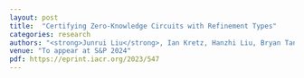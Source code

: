 ```yaml
---
layout: post
title:  "Certifying Zero-Knowledge Circuits with Refinement Types"
categories: research
authors: "<strong>Junrui Liu</strong>, Ian Kretz, Hanzhi Liu, Bryan Tan, Jonathan Wang, Yi Sun, Luke Pearson, Anders Miltner, Isil Dillig, Yu Feng"
venue: "To appear at S&P 2024"
pdf: https://eprint.iacr.org/2023/547
---
```


